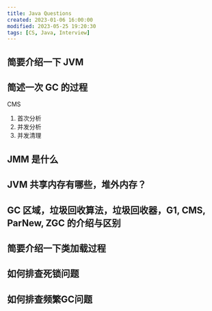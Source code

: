 ```yaml
---
title: Java Questions
created: 2023-01-06 16:00:00
modified: 2023-05-25 19:20:30
tags: [CS, Java, Interview]
---
```


## 简要介绍一下 JVM

## 简述一次 GC 的过程

CMS

1. 首次分析
2. 并发分析
3. 并发清理

## JMM 是什么

## JVM 共享内存有哪些，堆外内存？

## GC 区域，垃圾回收算法，垃圾回收器，G1, CMS, ParNew, ZGC 的介绍与区别

## 简要介绍一下类加载过程

## 如何排查死锁问题

## 如何排查频繁GC问题
